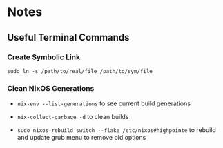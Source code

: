 # Notes

## Useful Terminal Commands

### Create Symbolic Link

`sudo ln -s /path/to/real/file /path/to/sym/file`

### Clean NixOS Generations

- `nix-env --list-generations` to see current build generations

- `nix-collect-garbage -d` to clean builds

- `sudo nixos-rebuild switch --flake /etc/nixos#highpointe` to rebuild and update grub menu to remove old options
